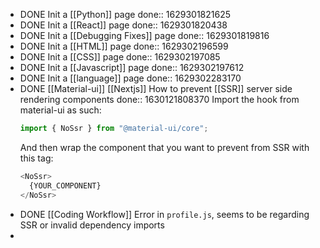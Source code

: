 - DONE Init a [[Python]] page
  done:: 1629301821625
- DONE Init a [[React]] page
  done:: 1629301820438
- DONE Init a [[Debugging Fixes]] page
  done:: 1629301819816
- DONE Init a [[HTML]] page
  done:: 1629302196599
- DONE Init a [[CSS]] page
  done:: 1629302197085
- DONE Init a [[Javascript]] page 
  done:: 1629302197612
- DONE Init a [[language]] page
  done:: 1629302283170
- DONE [[Material-ui]] [[Nextjs]] How to prevent [[SSR]] server side rendering components
  done:: 1630121808370
  Import the hook from material-ui as such:
  ```js
  import { NoSsr } from "@material-ui/core";
  ```
  And then wrap the component that you want to prevent from SSR with this tag:
  ```js
  <NoSsr>
    {YOUR_COMPONENT}
  </NoSsr>
  ```
- DONE [[Coding Workflow]] Error in `profile.js`, seems to be regarding SSR or invalid dependency imports
-